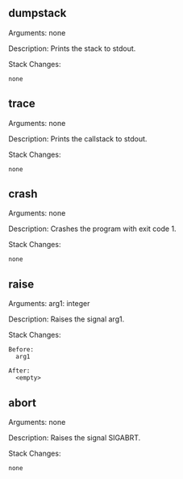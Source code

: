 
## dumpstack

Arguments:
    none

Description:
    Prints the stack to stdout.

Stack Changes:
    
    none

## trace

Arguments:
    none

Description:
    Prints the callstack to stdout.

Stack Changes:
    
    none

## crash

Arguments:
    none

Description:
    Crashes the program with exit code 1.

Stack Changes:
        
    none


## raise

Arguments:
    arg1: integer

Description:
    Raises the signal arg1.

Stack Changes:
    
    Before: 
      arg1

    After:
      <empty>

## abort

Arguments:
    none

Description:
    Raises the signal SIGABRT.

Stack Changes:
    
    none

